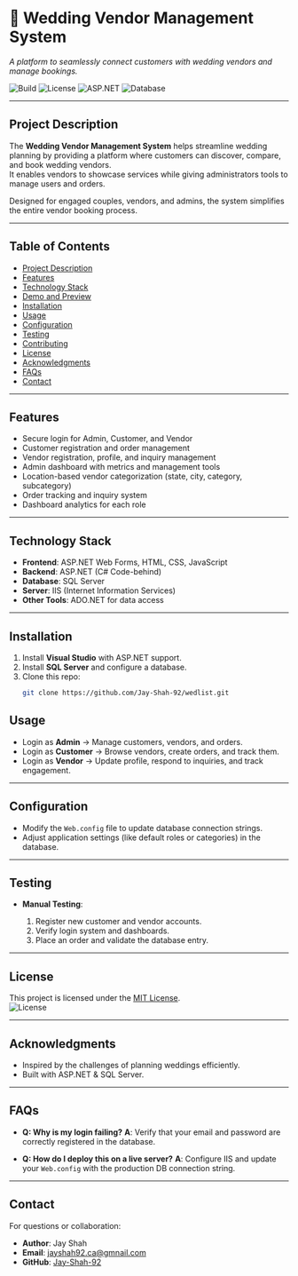 # 💍 Wedding Vendor Management System
*A platform to seamlessly connect customers with wedding vendors and manage bookings.*  

![Build](https://img.shields.io/badge/build-passing-brightgreen)  ![License](https://img.shields.io/badge/license-MIT-blue)  ![ASP.NET](https://img.shields.io/badge/framework-ASP.NET-lightblue)  ![Database](https://img.shields.io/badge/database-SQL%20Server-orange)  

---

## Project Description
The **Wedding Vendor Management System** helps streamline wedding planning by providing a platform where customers can discover, compare, and book wedding vendors.  
It enables vendors to showcase services while giving administrators tools to manage users and orders.  

Designed for engaged couples, vendors, and admins, the system simplifies the entire vendor booking process.  

---

## Table of Contents
- [Project Description](#project-description)
- [Features](#features)
- [Technology Stack](#technology-stack)
- [Demo and Preview](#demo-and-preview)
- [Installation](#installation)
- [Usage](#usage)
- [Configuration](#configuration)
- [Testing](#testing)
- [Contributing](#contributing)
- [License](#license)
- [Acknowledgments](#acknowledgments)
- [FAQs](#faqs)
- [Contact](#contact)

---

## Features
-  Secure login for Admin, Customer, and Vendor  
-  Customer registration and order management  
-  Vendor registration, profile, and inquiry management  
-  Admin dashboard with metrics and management tools  
-  Location-based vendor categorization (state, city, category, subcategory)  
-  Order tracking and inquiry system  
-  Dashboard analytics for each role  

---

##  Technology Stack
- **Frontend**: ASP.NET Web Forms, HTML, CSS, JavaScript  
- **Backend**: ASP.NET (C# Code-behind)  
- **Database**: SQL Server  
- **Server**: IIS (Internet Information Services)  
- **Other Tools**: ADO.NET for data access  

---


##  Installation
1. Install **Visual Studio** with ASP.NET support.  
2. Install **SQL Server** and configure a database.  
3. Clone this repo:  
   ```bash
   git clone https://github.com/Jay-Shah-92/wedlist.git


##  Usage

* Login as **Admin** → Manage customers, vendors, and orders.
* Login as **Customer** → Browse vendors, create orders, and track them.
* Login as **Vendor** → Update profile, respond to inquiries, and track engagement.

---

##  Configuration

* Modify the `Web.config` file to update database connection strings.
* Adjust application settings (like default roles or categories) in the database.

---

##  Testing

* **Manual Testing**:

  1. Register new customer and vendor accounts.
  2. Verify login system and dashboards.
  3. Place an order and validate the database entry.

---

## License

This project is licensed under the [MIT License](LICENSE).  
![License](https://img.shields.io/badge/license-MIT-blue)

---

##  Acknowledgments

* Inspired by the challenges of planning weddings efficiently.
* Built with ASP.NET & SQL Server.

---

##  FAQs

* **Q: Why is my login failing?**
  **A**: Verify that your email and password are correctly registered in the database.

* **Q: How do I deploy this on a live server?**
  **A**: Configure IIS and update your `Web.config` with the production DB connection string.

---

##  Contact

For questions or collaboration:

* **Author**: Jay Shah
* **Email**: [jayshah92.ca@gmnail.com](mailto:jayshah92.ca@gmail.com)
* **GitHub**: [Jay-Shah-92](https://github.com/Jay-Shah-92)
